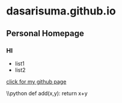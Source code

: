 # dasarisuma.github.io
## Personal Homepage
### HI
- list1
- list2

[click for my github page](https://dasarisuma.github.io/)

\\\python
def add(x,y):
    return x+y
